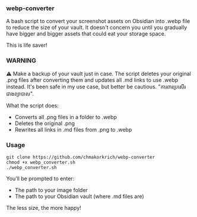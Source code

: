 ### webp-converter
A bash script to convert your screenshot assets on Obsidian into .webp file to reduce the size of your vault. It doesn't concern you until you gradually have bigger and bigger assets that could eat your storage space.

This is life saver!

### WARNING
⚠️ Make a backup of your vault just in case. The script deletes your original .png files after converting them and updates all .md links to use .webp instead. It's been safe in my use case, but better be cautious. "ការពារប្រសើរជាងព្យាបាល".

What the script does:
- Converts all .png files in a folder to .webp 
- Deletes the original .png
- Rewrites all links in .md files from .png to .webp

### Usage 
```
git clone https://github.com/chmakorkrich/webp-converter
chmod +x webp_converter.sh
./webp_converter.sh
```

You’ll be prompted to enter:
- The path to your image folder
- The path to your Obsidian vault (where .md files are)

The less size, the more happy!

